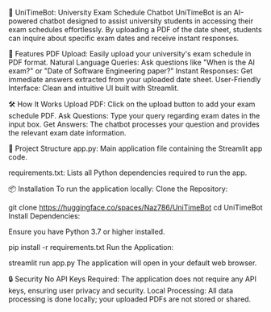 📅 UniTimeBot: University Exam Schedule Chatbot
UniTimeBot is an AI-powered chatbot designed to assist university students in accessing their exam schedules effortlessly. By uploading a PDF of the date sheet, students can inquire about specific exam dates and receive instant responses.

🚀 Features
PDF Upload: Easily upload your university's exam schedule in PDF format.
Natural Language Queries: Ask questions like "When is the AI exam?" or "Date of Software Engineering paper?"
Instant Responses: Get immediate answers extracted from your uploaded date sheet.
User-Friendly Interface: Clean and intuitive UI built with Streamlit.

🛠️ How It Works
Upload PDF: Click on the upload button to add your exam schedule PDF.
Ask Questions: Type your query regarding exam dates in the input box.
Get Answers: The chatbot processes your question and provides the relevant exam date information.

📂 Project Structure
app.py: Main application file containing the Streamlit app code.

requirements.txt: Lists all Python dependencies required to run the app.

📦 Installation
To run the application locally:
Clone the Repository:

git clone https://huggingface.co/spaces/Naz786/UniTimeBot
cd UniTimeBot
Install Dependencies:

Ensure you have Python 3.7 or higher installed.

pip install -r requirements.txt
Run the Application:

streamlit run app.py
The application will open in your default web browser.

🔒 Security
No API Keys Required: The application does not require any API keys, ensuring user privacy and security.
Local Processing: All data processing is done locally; your uploaded PDFs are not stored or shared.
